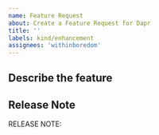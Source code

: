 ```yaml
---
name: Feature Request
about: Create a Feature Request for Dapr
title: ''
labels: kind/enhancement 
assignees: 'withinboredom'
---
```


## Describe the feature

## Release Note

<!-- How should this new feature be announced in our release notes? It can be populated later. -->
<!-- Keep it as a single line. Examples: -->

<!-- RELEASE NOTE: **ADD** New feature in Dapr. -->
<!-- RELEASE NOTE: **FIX** Bug in runtime. -->
<!-- RELEASE NOTE: **UPDATE** Runtime dependency. -->

RELEASE NOTE:
